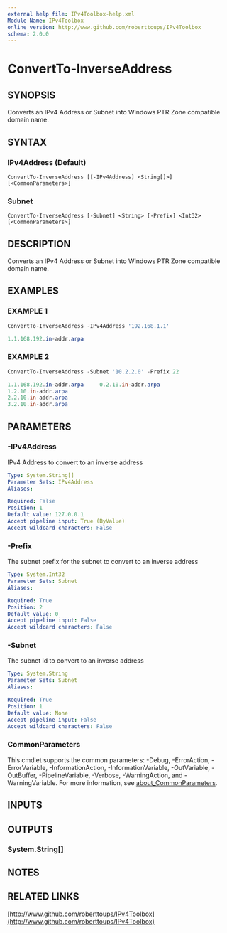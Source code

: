```yaml
---
external help file: IPv4Toolbox-help.xml
Module Name: IPv4Toolbox
online version: http://www.github.com/roberttoups/IPv4Toolbox
schema: 2.0.0
---
```


# ConvertTo-InverseAddress

## SYNOPSIS
Converts an IPv4 Address or Subnet into Windows PTR Zone compatible domain name.

## SYNTAX

### IPv4Address (Default)
```
ConvertTo-InverseAddress [[-IPv4Address] <String[]>] [<CommonParameters>]
```

### Subnet
```
ConvertTo-InverseAddress [-Subnet] <String> [-Prefix] <Int32> [<CommonParameters>]
```

## DESCRIPTION
Converts an IPv4 Address or Subnet into Windows PTR Zone compatible domain name.

## EXAMPLES

### EXAMPLE 1
```powershell
ConvertTo-InverseAddress -IPv4Address '192.168.1.1'
```

```powershell
1.1.168.192.in-addr.arpa    
```

### EXAMPLE 2
```powershell
ConvertTo-InverseAddress -Subnet '10.2.2.0' -Prefix 22
```

```powershell
1.1.168.192.in-addr.arpa     0.2.10.in-addr.arpa
1.2.10.in-addr.arpa
2.2.10.in-addr.arpa
3.2.10.in-addr.arpa    
```

## PARAMETERS

### -IPv4Address
IPv4 Address to convert to an inverse address

```yaml
Type: System.String[]
Parameter Sets: IPv4Address
Aliases:

Required: False
Position: 1
Default value: 127.0.0.1
Accept pipeline input: True (ByValue)
Accept wildcard characters: False
```

### -Prefix
The subnet prefix for the subnet to convert to an inverse address

```yaml
Type: System.Int32
Parameter Sets: Subnet
Aliases:

Required: True
Position: 2
Default value: 0
Accept pipeline input: False
Accept wildcard characters: False
```

### -Subnet
The subnet id to convert to an inverse address

```yaml
Type: System.String
Parameter Sets: Subnet
Aliases:

Required: True
Position: 1
Default value: None
Accept pipeline input: False
Accept wildcard characters: False
```

### CommonParameters
This cmdlet supports the common parameters: -Debug, -ErrorAction, -ErrorVariable, -InformationAction, -InformationVariable, -OutVariable, -OutBuffer, -PipelineVariable, -Verbose, -WarningAction, and -WarningVariable. For more information, see [about_CommonParameters](http://go.microsoft.com/fwlink/?LinkID=113216).

## INPUTS

## OUTPUTS

### System.String[]
## NOTES

## RELATED LINKS

[http://www.github.com/roberttoups/IPv4Toolbox](http://www.github.com/roberttoups/IPv4Toolbox)

